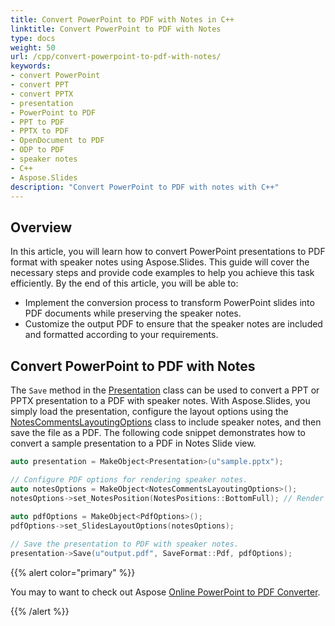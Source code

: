 ```yaml
---
title: Convert PowerPoint to PDF with Notes in C++
linktitle: Convert PowerPoint to PDF with Notes
type: docs
weight: 50
url: /cpp/convert-powerpoint-to-pdf-with-notes/
keywords:
- convert PowerPoint
- convert PPT
- convert PPTX
- presentation
- PowerPoint to PDF
- PPT to PDF
- PPTX to PDF
- OpenDocument to PDF
- ODP to PDF
- speaker notes
- C++
- Aspose.Slides
description: "Convert PowerPoint to PDF with notes with C++"
---
```


## **Overview**

In this article, you will learn how to convert PowerPoint presentations to PDF format with speaker notes using Aspose.Slides. This guide will cover the necessary steps and provide code examples to help you achieve this task efficiently. By the end of this article, you will be able to:

- Implement the conversion process to transform PowerPoint slides into PDF documents while preserving the speaker notes.
- Customize the output PDF to ensure that the speaker notes are included and formatted according to your requirements.

## **Convert PowerPoint to PDF with Notes**

The `Save` method in the [Presentation](https://reference.aspose.com/slides/cpp/aspose.slides/presentation/) class can be used to convert a PPT or PPTX presentation to a PDF with speaker notes. With Aspose.Slides, you simply load the presentation, configure the layout options using the [NotesCommentsLayoutingOptions](https://reference.aspose.com/slides/cpp/aspose.slides.export/notescommentslayoutingoptions/) class to include speaker notes, and then save the file as a PDF. The following code snippet demonstrates how to convert a sample presentation to a PDF in Notes Slide view.

```cpp
auto presentation = MakeObject<Presentation>(u"sample.pptx");

// Configure PDF options for rendering speaker notes.
auto notesOptions = MakeObject<NotesCommentsLayoutingOptions>();
notesOptions->set_NotesPosition(NotesPositions::BottomFull); // Render speaker notes below the slide.
    
auto pdfOptions = MakeObject<PdfOptions>();
pdfOptions->set_SlidesLayoutOptions(notesOptions);

// Save the presentation to PDF with speaker notes.
presentation->Save(u"output.pdf", SaveFormat::Pdf, pdfOptions);
```

{{% alert color="primary" %}} 

You may to want to check out Aspose [Online PowerPoint to PDF Converter](https://products.aspose.app/slides/conversion). 

{{% /alert %}} 
